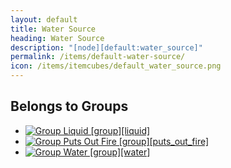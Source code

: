 ```yaml
---
layout: default
title: Water Source
heading: Water Source
description: "[node][default:water_source]"
permalink: /items/default-water-source/
icon: /items/itemcubes/default_water_source.png
---
```



## Belongs to Groups

<ul class="list-items">
    <li><a href="{{site.baseurl}}/items/group-liquid/"><img src="{{site.baseurl}}/assets/img/items/itemcubes/default_lava_source.png" data-toggle="tooltip" title="Group Liquid [group][liquid]"></a></li>
    <li><a href="{{site.baseurl}}/items/group-puts-out-fire/"><img src="{{site.baseurl}}/assets/img/items/itemcubes/default_water_source.png" data-toggle="tooltip" title="Group Puts Out Fire [group][puts_out_fire]"></a></li>
    <li><a href="{{site.baseurl}}/items/group-water/"><img src="{{site.baseurl}}/assets/img/items/itemcubes/default_water_source.png" data-toggle="tooltip" title="Group Water [group][water]"></a></li>
</ul>
